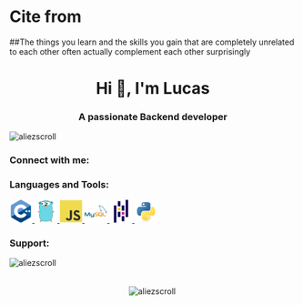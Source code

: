 # Cite from
##The things you learn and the skills you gain that are completely unrelated to each other often actually complement each other surprisingly 
<h1 align="center">Hi 👋, I'm Lucas</h1>
<h3 align="center">A passionate Backend developer</h3>

<p align="left"> <img src="https://komarev.com/ghpvc/?username=aliezscroll&label=Profile%20views&color=0e75b6&style=flat" alt="aliezscroll" /> </p>

<h3 align="left">Connect with me:</h3>
<p align="left">
</p>

<h3 align="left">Languages and Tools:</h3>
<p align="left"> <a href="https://www.w3schools.com/cpp/" target="_blank" rel="noreferrer"> <img src="https://raw.githubusercontent.com/devicons/devicon/master/icons/cplusplus/cplusplus-original.svg" alt="cplusplus" width="40" height="40"/> </a> <a href="https://golang.org" target="_blank" rel="noreferrer"> <img src="https://raw.githubusercontent.com/devicons/devicon/master/icons/go/go-original.svg" alt="go" width="40" height="40"/> </a> <a href="https://developer.mozilla.org/en-US/docs/Web/JavaScript" target="_blank" rel="noreferrer"> <img src="https://raw.githubusercontent.com/devicons/devicon/master/icons/javascript/javascript-original.svg" alt="javascript" width="40" height="40"/> </a> <a href="https://www.mysql.com/" target="_blank" rel="noreferrer"> <img src="https://raw.githubusercontent.com/devicons/devicon/master/icons/mysql/mysql-original-wordmark.svg" alt="mysql" width="40" height="40"/> </a> <a href="https://pandas.pydata.org/" target="_blank" rel="noreferrer"> <img src="https://raw.githubusercontent.com/devicons/devicon/2ae2a900d2f041da66e950e4d48052658d850630/icons/pandas/pandas-original.svg" alt="pandas" width="40" height="40"/> </a> <a href="https://www.python.org" target="_blank" rel="noreferrer"> <img src="https://raw.githubusercontent.com/devicons/devicon/master/icons/python/python-original.svg" alt="python" width="40" height="40"/> </a> </p>

<h3 align="left">Support:</h3>
<p><a href="https://www.buymeacoffee.com/aliezscroll"> <img align="left" src="https://cdn.buymeacoffee.com/buttons/v2/default-yellow.png" height="50" width="210" alt="aliezscroll" /></a></p><br><br>

<p><img align="center" src="https://github-readme-stats.vercel.app/api/top-langs?username=aliezscroll&show_icons=true&locale=en&layout=compact" alt="aliezscroll" /></p>
